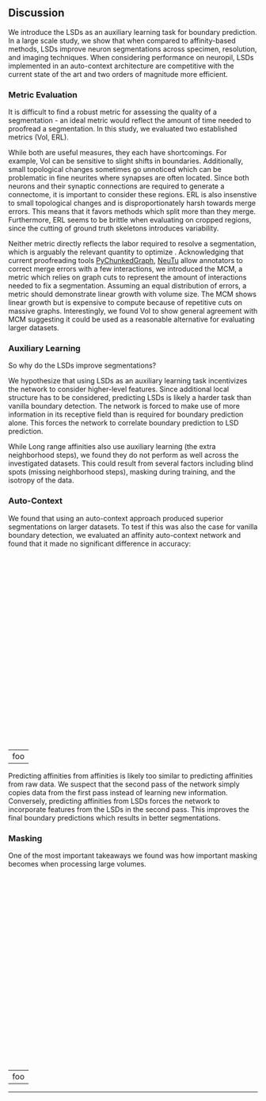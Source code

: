 <h2 id="discussion">Discussion</h2>

We introduce the LSDs as an auxiliary learning task for boundary prediction. In
a large scale study, we show that when compared to affinity-based methods, LSDs
improve neuron segmentations across specimen, resolution, and imaging
techniques. When considering performance on neuropil, LSDs implemented in an
auto-context architecture are competitive with the current state of the art and
two orders of magnitude more efficient.

<h3 id="metric_eval">Metric Evaluation</h3>

It is difficult to find a robust metric for assessing the quality of a
segmentation - an ideal metric would reflect the amount of time needed to
proofread a segmentation. In this study, we evaluated two established metrics
(VoI, ERL).

While both are useful measures, they each have shortcomings. For example, VoI can
be sensitive to slight shifts in boundaries. Additionally, small topological
changes sometimes go unnoticed which can be problematic in fine neurites where
synapses are often located. Since both neurons and their synaptic connections
are required to generate a connectome, it is important to consider these
regions. ERL is also insenstive to small topological changes and is
disproportionately harsh towards merge errors. This means that it favors methods
which split more than they merge. Furthermore, ERL seems to be brittle when
evaluating on cropped regions, since the cutting of ground truth skeletons
introduces variability.

Neither metric directly reflects the labor required to resolve a segmentation,
which is arguably the relevant quantity to optimize <dt-cite
key="plaza_focused_2016,funke_ted_2017"></dt-cite>. Acknowledging that current
proofreading tools <dt-fn> <a class="name" target="_blank" rel="noopener
noreferrer"
href="https://github.com/seung-lab/PyChunkedGraph">PyChunkedGraph</a>, <a
class="name" target="_blank" rel="noopener noreferrer"
href="https://github.com/janelia-flyem/NeuTu">NeuTu</a></dt-fn> allow annotators
to correct merge errors with a few interactions, we introduced the MCM, a metric
which relies on graph cuts to represent the amount of interactions needed to fix
a segmentation. Assuming an equal distribution of errors, a metric should
demonstrate linear growth with volume size. The MCM shows linear growth but is
expensive to compute because of repetitive cuts on massive graphs.
Interestingly, we found VoI to show general agreement with MCM suggesting it
could be used as a reasonable alternative for evaluating larger datasets.

<h3 id="auxiliary_learning">Auxiliary Learning</h3>

So why do the LSDs improve segmentations?

We hypothesize that using LSDs as an auxiliary learning task incentivizes the
network to consider higher-level features. Since additional local structure has
to be considered, predicting LSDs is likely a harder task than vanilla boundary
detection. The network is forced to make use of more information in its
receptive field than is required for boundary prediction alone. This forces the
network to correlate boundary prediction to LSD prediction.

While Long range affinities also use auxiliary learning (the extra neighborhood
steps), we found they do not perform as well across the investigated datasets.
This could result from several factors including blind spots (missing
neighborhood steps), masking during training, and the isotropy of the data.

<h3 id="auto_context">Auto-Context</h3>

We found that using an auto-context approach produced superior segmentations on
larger datasets. To test if this was also the case for vanilla boundary
detection, we evaluated an affinity auto-context network and found that it made
no significant difference in accuracy:

<div style="text-align: center;">
  <img class="b-lazy"
    id="neurons"
    src=data:image/gif;base64,R0lGODlhAQABAAAAACH5BAEKAAEALAAAAAABAAEAAAICTAEAOw==
    data-src="assets/img/zfinch_auto.png"
    style="display: block; margin: auto; width: 75%;"/>
  <table style="width: 100%;" cellspacing="0" cellpadding="0"><tr>
  <td width="100%"><figcaption style="text-align: center;">foo</figcaption></td>
  </tr></table>
</div>

Predicting affinities from affinities is likely too similar to predicting
affinities from raw data. We suspect that the second pass of the network simply
copies data from the first pass instead of learning new information. Conversely,
predicting affinities from LSDs forces the network to incorporate features from
the LSDs in the second pass. This improves the final boundary predictions which
results in better segmentations.

<h3 id="masking">Masking</h3>

One of the most important takeaways we found was how important masking becomes when
processing large volumes. 

<div style="text-align: center;">
  <img class="b-lazy"
    id="neurons"
    src=data:image/gif;base64,R0lGODlhAQABAAAAACH5BAEKAAEALAAAAAABAAEAAAICTAEAOw==
    data-src="assets/img/zfinch_mask_delta_voi.png"
    style="display: block; margin: auto; width: 75%;"/>
  <table style="width: 100%;" cellspacing="0" cellpadding="0"><tr>
  <td width="100%"><figcaption style="text-align: center;">foo</figcaption></td>
  </tr></table>
</div>

---
